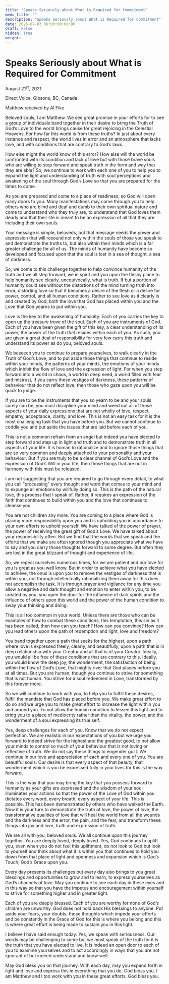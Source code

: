 ```yaml
---
title: "Speaks Seriously about What is Required for Commitment"
menu_title: ""
description: "Speaks Seriously about What is Required for Commitment"
date: 2025-07-03 06:00:00+00:00
draft: False
hidden: True
weight:
---
```

# Speaks Seriously about What is Required for Commitment

August 21<sup>st</sup>, 2021

Direct Voice, Gibsons, BC, Canada

Matthew received by Al Fike

Beloved souls, I am Matthew. We see great promise in your efforts for to see a group of individuals band together in their desire to bring the Truth of God’s Love to the world brings cause for great rejoicing in the Celestial Heavens. For how far this world is from these truths? In just about every instance and respect, the world lives in error and an atmosphere that lacks love, and with conditions that are contrary to God’s laws.

How else might the world know of this error? How else will the world be confronted with its condition and lack of love but with those brave souls who are willing to step forward and speak truth in the form and way that they are able? So, we continue to work with each one of you to help you to expand the light and understanding of truth with soul perceptions and awakening of the soul through God’s Love so that you are prepared for the times to come.

As you are prepared and come to a place of readiness, so God will open many doors to you. Many manifestations may come through you to help others who are blind and deaf and dumb to their own spiritual nature and come to understand who they truly are, to understand that God loves them dearly and that their life is meant to be an expression of all that they are including their own souls.

Your message is simple, beloveds, but that message needs the power and expression that will resound not only within the souls of those you speak to and demonstrate the truths to, but also within their minds which is a far greater challenge for all of us. The minds of humanity have become so developed and focused upon that the soul is lost in a sea of thought, a sea of darkness.

So, we come to this challenge together to help convince humanity of the truth and we all step forward,  we in spirit and you upon the fleshy plane to help humanity see clearly, unequivocally, what is truth. If but a portion of humanity could see without the distortions of the mind turning truth into error, distorting love so that it becomes a desire of the flesh or a desire for power, control, and all human conditions. Rather to see love as it clearly is and created by God, both the love that God has placed within you and the Love that God yearns to put within you.

Love is the key to the awakening of humanity. Each of you carries the key to open up the treasure trove of the soul. Each of you are instruments of God. Each of you have been given the gift of this key, a clear understanding of its power, the power of the truth that resides within each of you. As such, you are given a great deal of responsibility for very few carry this truth and understand its power as do you, beloved souls.

We beseech you to continue to prepare yourselves, to walk clearly in the Truth of God’s Love, and to put aside those things that continue to reside within your minds, the patterns of your minds, the emotions of your minds which inhibit the flow of love and the expression of light. For when you step forward into a world in chaos, a world in deep need, a world filled with fear and mistrust, if you carry these vestiges of darkness, these patterns of behaviour that do not reflect love, then those who gaze upon you will be quick to judge.

If you are to be the instruments that you so yearn to be and your souls surely can be, you must discipline your mind and weed out all of those aspects of your daily expressions that are not wholly of love, respect, empathy, acceptance, clarity, and love. This is not an easy task for it is the most challenging task that you have before you. But we cannot continue to coddle you and put aside the issues that are laid before each of you.

This is not a common refrain from an angel but indeed you have elected to step forward and step up in light and truth and to demonstrate truth in all aspects of your life. It is human to rationalize and to ignore those things that are so very common and deeply attached to your personality and your behaviour. But if you are truly to be a clear channel of God’s Love and the expression of God’s Will in your life, then those things that are not in harmony with this must be released.

I am not suggesting that you are required to go through every detail, to what you call “processing” every thought and word that comes to your mind and to expunge all emotions by willfully doing so. This is the path of the natural love, this process that I speak of. Rather, it requires an expression of the faith that continues to build within you and the love that continues to cleanse you.

You are not children any more. You are coming to a place where God is placing more responsibility upon you and is upholding you in accordance to your own efforts to uphold yourself. We have talked of the power of prayer, the power of receiving the great gift of God’s Love. We have talked about your responsibility often. But we find that the words that we speak and the efforts that we make are often ignored though you appreciate what we have to say and you carry those thoughts forward to some degree. But often they are lost in the great blizzard of thought and experience of life.

So, we repeat ourselves numerous times, for we are patient and our love for you is great as you well know. But in order to achieve what you have elected to achieve, the onus is upon you to remove the vestiges of darkness that is within you, not through intellectually rationalizing them away for this does not accomplish the task. It is through prayer and vigilance for any time you allow a negative and dark thought and emotion to enter within you, to be created by you, you open the door for the influence of dark spirits and the influence of others upon this world and the power of the human condition to sway your thinking and doing.

This is all too common in your world. Unless there are those who can be examples of how to combat these conditions, this temptation, this sin as it has been called, then how can you teach? How can you convince? How can you lead others upon the path of redemption and light, love and freedom?

You band together upon a path that seeks for the highest, upon a path where love is expressed freely, clearly, and beautifully, upon a path that is in deep relationship with your Creator and all that is of your Creator. Ideally, you would all be free of these conditions that are contrary to this. Ideally, you would know the deep joy, the wonderment, the satisfaction of being within the flow of God’s Love, that mighty river that God places before you at all times. But you are human, though you continue to strive for something that is not human. You strive for a soul redeemed in Love, transformed by this forever more.

So we will continue to work with you, to help you to fulfill these desires, fulfill the mandate that God has placed before you. We make great effort to do so and we urge you to make great effort to increase the light within you and around you. To not allow the human condition to lessen this light and to bring you to a place of mediocrity rather than the vitality, the power, and the wonderment of a soul expressing its true self.

Yes, deep challenges for each of you. Know that we do not expect perfection. We are realistic in our expectations of you but we urge you forward to indeed strive for the highest and the greatest good, to not allow your minds to control so much of your behaviour that is not loving or reflective of truth. We do not say these things to engender guilt. We continue in our love and appreciation of each and every one of you. You are beautiful souls. Our desire is that every aspect of that beauty, that wonderment which is you be expressed fully in your lives for this is the way forward.

This is the way that you may bring the key that you possess forward to humanity as your gifts are expressed and the wisdom of your soul illuminates your actions so that the power of the Love of God within you dictates every word, every breath, every aspect of your life. This is possible. This has been demonstrated by others who have walked the Earth. Now it is your turn to demonstrate the truth of love, the power of love, the transformative qualities of love that will heal the world from all the wounds and the darkness and the error, the pain, and the fear, and transform these things into joy and love, truth and expression of truth.

We are all with you, beloved souls. We all continue upon this journey together. You are deeply loved, deeply loved. Yes, God continues to uplift you, even when you do not feel this upliftment, do not look to God but look to yourself and think about what it is within you that continues to hold you down from that place of light and openness and expansion which is God’s Touch, God’s Grace upon you.

Every day presents its challenges but every day also brings to you great blessings and opportunities to grow and to learn, to express yourselves as God’s channels of love. May you continue to see each day in these eyes and in this way so that you have the impetus and encouragement within yourself to strive for something higher and in greater light.

Each of you are deeply blessed. Each of you are worthy for none of God’s children are unworthy. God does not hold back His blessings to anyone. Put aside your fears, your doubts, those thoughts which impede your efforts and be constantly in the Grace of God for this is where you belong and this is where great effort is being made to sustain you in this light.

 I believe I have said enough today. Yes, we speak with seriousness. Our words may be challenging to some but we must speak of the truth for it is the truth that you have elected to live. It is indeed an open door to each of you to examine yourselves and to act accordingly in ways that you are not ignorant of but indeed understand and know well.

May God bless you on that journey. With each day, may you expand forth in light and love and express this in everything that you do. God bless you. I am Matthew and I too work with you in these great efforts. God bless you.
